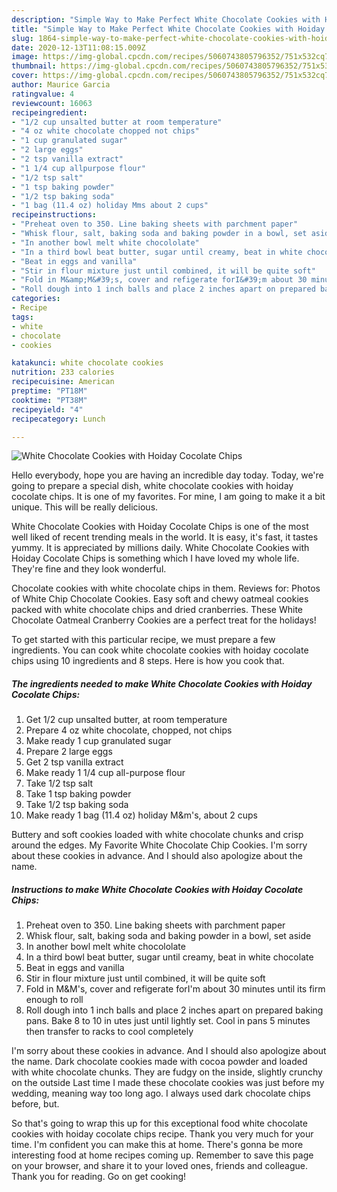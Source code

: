 ```yaml
---
description: "Simple Way to Make Perfect White Chocolate Cookies with Hoiday Cocolate Chips"
title: "Simple Way to Make Perfect White Chocolate Cookies with Hoiday Cocolate Chips"
slug: 1864-simple-way-to-make-perfect-white-chocolate-cookies-with-hoiday-cocolate-chips
date: 2020-12-13T11:08:15.009Z
image: https://img-global.cpcdn.com/recipes/5060743805796352/751x532cq70/white-chocolate-cookies-with-hoiday-cocolate-chips-recipe-main-photo.jpg
thumbnail: https://img-global.cpcdn.com/recipes/5060743805796352/751x532cq70/white-chocolate-cookies-with-hoiday-cocolate-chips-recipe-main-photo.jpg
cover: https://img-global.cpcdn.com/recipes/5060743805796352/751x532cq70/white-chocolate-cookies-with-hoiday-cocolate-chips-recipe-main-photo.jpg
author: Maurice Garcia
ratingvalue: 4
reviewcount: 16063
recipeingredient:
- "1/2 cup unsalted butter at room temperature"
- "4 oz white chocolate chopped not chips"
- "1 cup granulated sugar"
- "2 large eggs"
- "2 tsp vanilla extract"
- "1 1/4 cup allpurpose flour"
- "1/2 tsp salt"
- "1 tsp baking powder"
- "1/2 tsp baking soda"
- "1 bag (11.4 oz) holiday Mms about 2 cups"
recipeinstructions:
- "Preheat oven to 350. Line baking sheets with parchment paper"
- "Whisk flour, salt, baking soda and baking powder in a bowl, set aside"
- "In another bowl melt white chocololate"
- "In a third bowl beat butter, sugar until creamy, beat in white chocolate"
- "Beat in eggs and vanilla"
- "Stir in flour mixture just until combined, it will be quite soft"
- "Fold in M&amp;M&#39;s, cover and refigerate forI&#39;m about 30 minutes until its firm enough to roll"
- "Roll dough into 1 inch balls and place 2 inches apart on prepared baking pans. Bake 8 to 10 in utes just until lightly set. Cool in pans 5 minutes then transfer to racks to cool completely"
categories:
- Recipe
tags:
- white
- chocolate
- cookies

katakunci: white chocolate cookies 
nutrition: 233 calories
recipecuisine: American
preptime: "PT18M"
cooktime: "PT38M"
recipeyield: "4"
recipecategory: Lunch

---
```



![White Chocolate Cookies with Hoiday Cocolate Chips](https://img-global.cpcdn.com/recipes/5060743805796352/751x532cq70/white-chocolate-cookies-with-hoiday-cocolate-chips-recipe-main-photo.jpg)

Hello everybody, hope you are having an incredible day today. Today, we're going to prepare a special dish, white chocolate cookies with hoiday cocolate chips. It is one of my favorites. For mine, I am going to make it a bit unique. This will be really delicious.

White Chocolate Cookies with Hoiday Cocolate Chips is one of the most well liked of recent trending meals in the world. It is easy, it's fast, it tastes yummy. It is appreciated by millions daily. White Chocolate Cookies with Hoiday Cocolate Chips is something which I have loved my whole life. They're fine and they look wonderful.

Chocolate cookies with white chocolate chips in them. Reviews for: Photos of White Chip Chocolate Cookies. Easy soft and chewy oatmeal cookies packed with white chocolate chips and dried cranberries. These White Chocolate Oatmeal Cranberry Cookies are a perfect treat for the holidays!


To get started with this particular recipe, we must prepare a few ingredients. You can cook white chocolate cookies with hoiday cocolate chips using 10 ingredients and 8 steps. Here is how you cook that.

<!--inarticleads1-->

##### The ingredients needed to make White Chocolate Cookies with Hoiday Cocolate Chips:

1. Get 1/2 cup unsalted butter, at room temperature
1. Prepare 4 oz white chocolate, chopped, not chips
1. Make ready 1 cup granulated sugar
1. Prepare 2 large eggs
1. Get 2 tsp vanilla extract
1. Make ready 1 1/4 cup all-purpose flour
1. Take 1/2 tsp salt
1. Take 1 tsp baking powder
1. Take 1/2 tsp baking soda
1. Make ready 1 bag (11.4 oz) holiday M&amp;m&#39;s, about 2 cups


Buttery and soft cookies loaded with white chocolate chunks and crisp around the edges. My Favorite White Chocolate Chip Cookies. I&#39;m sorry about these cookies in advance. And I should also apologize about the name. 

<!--inarticleads2-->

##### Instructions to make White Chocolate Cookies with Hoiday Cocolate Chips:

1. Preheat oven to 350. Line baking sheets with parchment paper
1. Whisk flour, salt, baking soda and baking powder in a bowl, set aside
1. In another bowl melt white chocololate
1. In a third bowl beat butter, sugar until creamy, beat in white chocolate
1. Beat in eggs and vanilla
1. Stir in flour mixture just until combined, it will be quite soft
1. Fold in M&amp;M&#39;s, cover and refigerate forI&#39;m about 30 minutes until its firm enough to roll
1. Roll dough into 1 inch balls and place 2 inches apart on prepared baking pans. Bake 8 to 10 in utes just until lightly set. Cool in pans 5 minutes then transfer to racks to cool completely


I&#39;m sorry about these cookies in advance. And I should also apologize about the name. Dark chocolate cookies made with cocoa powder and loaded with white chocolate chunks. They are fudgy on the inside, slightly crunchy on the outside Last time I made these chocolate cookies was just before my wedding, meaning way too long ago. I always used dark chocolate chips before, but. 

So that's going to wrap this up for this exceptional food white chocolate cookies with hoiday cocolate chips recipe. Thank you very much for your time. I'm confident you can make this at home. There's gonna be more interesting food at home recipes coming up. Remember to save this page on your browser, and share it to your loved ones, friends and colleague. Thank you for reading. Go on get cooking!
